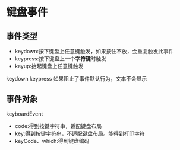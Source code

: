 # 键盘事件


## 事件类型

- keydown:按下键盘上任意键触发，如果按住不放，会重复触发此事件
- keypress:按下键盘上一个**字符键**时触发
- keyup:抬起键盘上任意键触发

keydown keypress 如果阻止了事件默认行为，文本不会显示

## 事件对象

keyboardEvent

- code:得到按键字符串，适配键盘布局
- key:得到按键字符串，不适配键盘布局。能得到打印字符
- keyCode、which:得到键盘编码